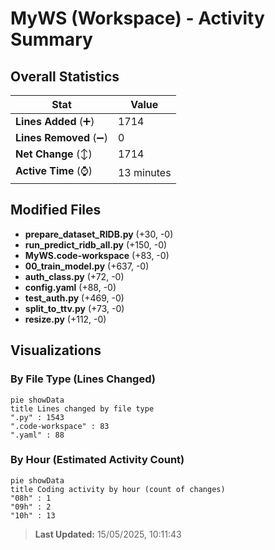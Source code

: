 # MyWS (Workspace) - Activity Summary 

## Overall Statistics

| Stat                   | Value                                                             |
| ---------------------- | ----------------------------------------------------------------- |
| **Lines Added** (➕)   | 1714                                          |
| **Lines Removed** (➖) | 0                                        |
| **Net Change** (↕)    | 1714                |
| **Active Time** (⌚)   | 13 minutes |


## Modified Files
- **prepare_dataset_RIDB.py** (+30, -0)
- **run_predict_ridb_all.py** (+150, -0)
- **MyWS.code-workspace** (+83, -0)
- **00_train_model.py** (+637, -0)
- **auth_class.py** (+72, -0)
- **config.yaml** (+88, -0)
- **test_auth.py** (+469, -0)
- **split_to_ttv.py** (+73, -0)
- **resize.py** (+112, -0)

## Visualizations

### By File Type (Lines Changed)

```mermaid
pie showData
title Lines changed by file type
".py" : 1543
".code-workspace" : 83
".yaml" : 88
```

### By Hour (Estimated Activity Count)

```mermaid
pie showData
title Coding activity by hour (count of changes)
"08h" : 1
"09h" : 2
"10h" : 13
```


> **Last Updated:** 15/05/2025, 10:11:43